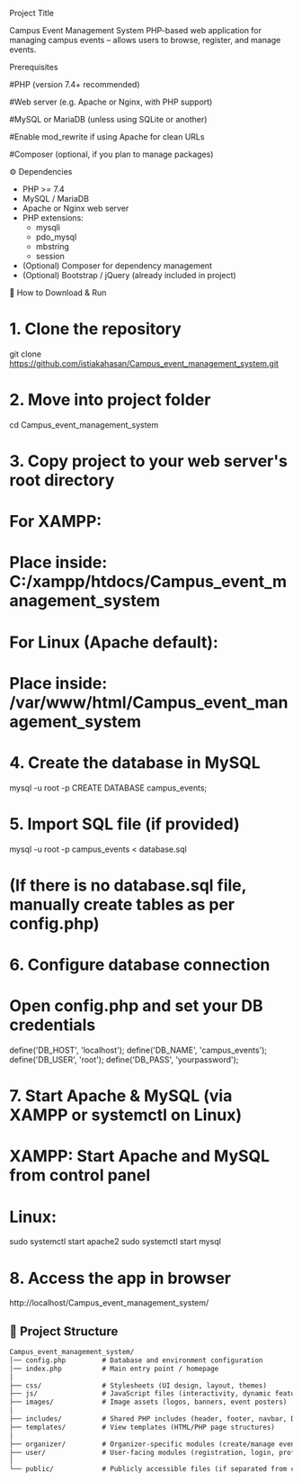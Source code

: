 Project Title

Campus Event Management System
PHP-based web application for managing campus events – allows users to browse, register, and manage events.

Prerequisites

#PHP (version 7.4+ recommended)

#Web server (e.g. Apache or Nginx, with PHP support)

#MySQL or MariaDB (unless using SQLite or another)

#Enable mod_rewrite if using Apache for clean URLs

#Composer (optional, if you plan to manage packages)

⚙️ Dependencies
- PHP >= 7.4
- MySQL / MariaDB
- Apache or Nginx web server
- PHP extensions:
   - mysqli
   - pdo_mysql
   - mbstring
   - session
- (Optional) Composer for dependency management
- (Optional) Bootstrap / jQuery (already included in project)


🚀 How to Download & Run

# 1. Clone the repository
git clone https://github.com/istiakahasan/Campus_event_management_system.git

# 2. Move into project folder
cd Campus_event_management_system

# 3. Copy project to your web server's root directory
# For XAMPP:
#   Place inside: C:/xampp/htdocs/Campus_event_management_system
# For Linux (Apache default):
#   Place inside: /var/www/html/Campus_event_management_system

# 4. Create the database in MySQL
mysql -u root -p
CREATE DATABASE campus_events;

# 5. Import SQL file (if provided)
mysql -u root -p campus_events < database.sql
# (If there is no database.sql file, manually create tables as per config.php)

# 6. Configure database connection
# Open config.php and set your DB credentials
define('DB_HOST', 'localhost');
define('DB_NAME', 'campus_events');
define('DB_USER', 'root');
define('DB_PASS', 'yourpassword');

# 7. Start Apache & MySQL (via XAMPP or systemctl on Linux)
# XAMPP: Start Apache and MySQL from control panel
# Linux:
sudo systemctl start apache2
sudo systemctl start mysql

# 8. Access the app in browser
http://localhost/Campus_event_management_system/

## 📂 Project Structure

````txt
Campus_event_management_system/
│── config.php         # Database and environment configuration
│── index.php          # Main entry point / homepage
│
├── css/               # Stylesheets (UI design, layout, themes)
├── js/                # JavaScript files (interactivity, dynamic features)
├── images/            # Image assets (logos, banners, event posters)
│
├── includes/          # Shared PHP includes (header, footer, navbar, DB connection)
├── templates/         # View templates (HTML/PHP page structures)
│
├── organizer/         # Organizer-specific modules (create/manage events)
├── user/              # User-facing modules (registration, login, profile, event booking)
│
└── public/            # Publicly accessible files (if separated from core PHP logic)

